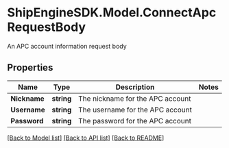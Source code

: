 # ShipEngineSDK.Model.ConnectApcRequestBody
An APC account information request body

## Properties

Name | Type | Description | Notes
------------ | ------------- | ------------- | -------------
**Nickname** | **string** | The nickname for the APC account | 
**Username** | **string** | The username for the APC account | 
**Password** | **string** | The password for the APC account | 

[[Back to Model list]](../README.md#documentation-for-models) [[Back to API list]](../README.md#documentation-for-api-endpoints) [[Back to README]](../README.md)

